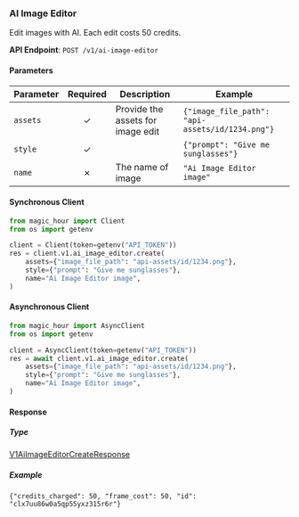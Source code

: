 
### AI Image Editor <a name="create"></a>

Edit images with AI. Each edit costs 50 credits.

**API Endpoint**: `POST /v1/ai-image-editor`

#### Parameters

| Parameter | Required | Description | Example |
|-----------|:--------:|-------------|--------|
| `assets` | ✓ | Provide the assets for image edit | `{"image_file_path": "api-assets/id/1234.png"}` |
| `style` | ✓ |  | `{"prompt": "Give me sunglasses"}` |
| `name` | ✗ | The name of image | `"Ai Image Editor image"` |

#### Synchronous Client

```python
from magic_hour import Client
from os import getenv

client = Client(token=getenv("API_TOKEN"))
res = client.v1.ai_image_editor.create(
    assets={"image_file_path": "api-assets/id/1234.png"},
    style={"prompt": "Give me sunglasses"},
    name="Ai Image Editor image",
)

```

#### Asynchronous Client

```python
from magic_hour import AsyncClient
from os import getenv

client = AsyncClient(token=getenv("API_TOKEN"))
res = await client.v1.ai_image_editor.create(
    assets={"image_file_path": "api-assets/id/1234.png"},
    style={"prompt": "Give me sunglasses"},
    name="Ai Image Editor image",
)

```

#### Response

##### Type
[V1AiImageEditorCreateResponse](/magic_hour/types/models/v1_ai_image_editor_create_response.py)

##### Example
`{"credits_charged": 50, "frame_cost": 50, "id": "clx7uu86w0a5qp55yxz315r6r"}`
